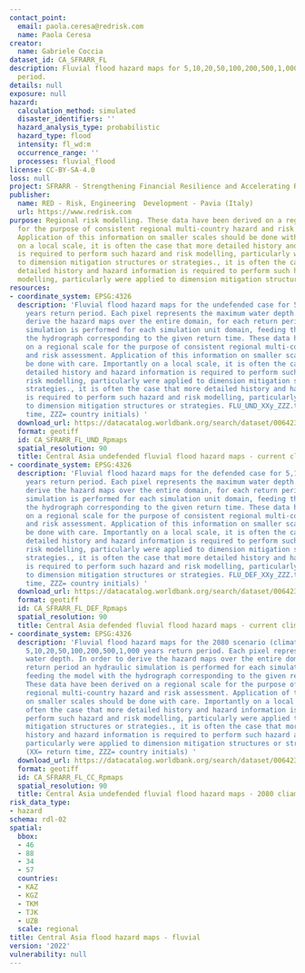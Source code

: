 ```yaml
---
contact_point:
  email: paola.ceresa@redrisk.com
  name: Paola Ceresa
creator:
  name: Gabriele Coccia
dataset_id: CA_SFRARR_FL
description: Fluvial flood hazard maps for 5,10,20,50,100,200,500,1,000 years return
  period.
details: null
exposure: null
hazard:
  calculation_method: simulated
  disaster_identifiers: ''
  hazard_analysis_type: probabilistic
  hazard_type: flood
  intensity: fl_wd:m
  occurrence_range: ''
  processes: fluvial_flood
license: CC-BY-SA-4.0
loss: null
project: SFRARR - Strengthening Financial Resilience and Accelerating Risk Reduction in Central Asia
publisher:
  name: RED - Risk, Engineering  Development - Pavia (Italy)
  url: https://www.redrisk.com
purpose: Regional risk modelling. These data have been derived on a regional scale
  for the purpose of consistent regional multi-country hazard and risk assessment.
  Application of this information on smaller scales should be done with care. Importantly
  on a local scale, it is often the case that more detailed history and hazard information
  is required to perform such hazard and risk modelling, particularly were applied
  to dimension mitigation structures or strategies., it is often the case that more
  detailed history and hazard information is required to perform such hazard and risk
  modelling, particularly were applied to dimension mitigation structures or strategies
resources:
- coordinate_system: EPSG:4326
  description: 'Fluvial flood hazard maps for the undefended case for 5,10,20,50,100,200,500,1,000
    years return period. Each pixel represents the maximum water depth. In order to
    derive the hazard maps over the entire domain, for each return period an hydraulic
    simulation is performed for each simulation unit domain, feeding the model with
    the hydrograph corresponding to the given return time. These data have been derived
    on a regional scale for the purpose of consistent regional multi-country hazard
    and risk assessment. Application of this information on smaller scales should
    be done with care. Importantly on a local scale, it is often the case that more
    detailed history and hazard information is required to perform such hazard and
    risk modelling, particularly were applied to dimension mitigation structures or
    strategies., it is often the case that more detailed history and hazard information
    is required to perform such hazard and risk modelling, particularly were applied
    to dimension mitigation structures or strategies. FLU_UND_XXy_ZZZ.tif (XX= return
    time, ZZZ= country initials) '
  download_url: https://datacatalog.worldbank.org/search/dataset/0064236
  format: geotiff
  id: CA_SFRARR_FL_UND_Rpmaps
  spatial_resolution: 90
  title: Central Asia undefended fluvial flood hazard maps - current climate
- coordinate_system: EPSG:4326
  description: 'Fluvial flood hazard maps for the defended case for 5,10,20,50,100,200,500,1,000
    years return period. Each pixel represents the maximum water depth. In order to
    derive the hazard maps over the entire domain, for each return period an hydraulic
    simulation is performed for each simulation unit domain, feeding the model with
    the hydrograph corresponding to the given return time. These data have been derived
    on a regional scale for the purpose of consistent regional multi-country hazard
    and risk assessment. Application of this information on smaller scales should
    be done with care. Importantly on a local scale, it is often the case that more
    detailed history and hazard information is required to perform such hazard and
    risk modelling, particularly were applied to dimension mitigation structures or
    strategies., it is often the case that more detailed history and hazard information
    is required to perform such hazard and risk modelling, particularly were applied
    to dimension mitigation structures or strategies. FLU_DEF_XXy_ZZZ.tif (XX= return
    time, ZZZ= country initials) '
  download_url: https://datacatalog.worldbank.org/search/dataset/0064232
  format: geotiff
  id: CA_SFRARR_FL_DEF_Rpmaps
  spatial_resolution: 90
  title: Central Asia defended fluvial flood hazard maps - current climate
- coordinate_system: EPSG:4326
  description: 'Fluvial flood hazard maps for the 2080 scenario (climate change) for
    5,10,20,50,100,200,500,1,000 years return period. Each pixel represents the maximum
    water depth. In order to derive the hazard maps over the entire domain, for each
    return period an hydraulic simulation is performed for each simulation unit domain,
    feeding the model with the hydrograph corresponding to the given return time.
    These data have been derived on a regional scale for the purpose of consistent
    regional multi-country hazard and risk assessment. Application of this information
    on smaller scales should be done with care. Importantly on a local scale, it is
    often the case that more detailed history and hazard information is required to
    perform such hazard and risk modelling, particularly were applied to dimension
    mitigation structures or strategies., it is often the case that more detailed
    history and hazard information is required to perform such hazard and risk modelling,
    particularly were applied to dimension mitigation structures or strategies. FLU_CC_XXy_ZZZ.tif
    (XX= return time, ZZZ= country initials) '
  download_url: https://datacatalog.worldbank.org/search/dataset/0064238
  format: geotiff
  id: CA_SFRARR_FL_CC_Rpmaps
  spatial_resolution: 90
  title: Central Asia undefended fluvial flood hazard maps - 2080 cliamte projections
risk_data_type:
- hazard
schema: rdl-02
spatial:
  bbox:
  - 46
  - 88
  - 34
  - 57
  countries:
  - KAZ
  - KGZ
  - TKM
  - TJK
  - UZB
  scale: regional
title: Central Asia flood hazard maps - fluvial
version: '2022'
vulnerability: null
---
```

